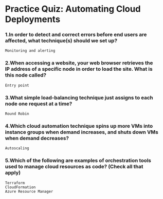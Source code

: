 # Practice Quiz: Automating Cloud Deployments

### 1.In order to detect and correct errors before end users are affected, what technique(s) should we set up?

    Monitoring and alerting

### 2.When accessing a website, your web browser retrieves the IP address of a specific node in order to load the site. What is this node called?

    Entry point

### 3.What simple load-balancing technique just assigns to each node one request at a time?

    Round Robin

### 4.Which cloud automation technique spins up more VMs into instance groups when demand increases, and shuts down VMs when demand decreases?

    Autoscaling

### 5.Which of the following are examples of orchestration tools used to manage cloud resources as code? (Check all that apply)

    Terraform
    CloudFormation
    Azure Resource Manager
